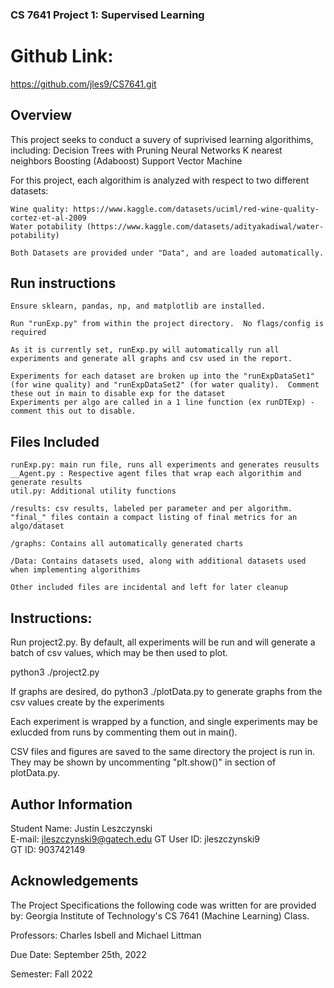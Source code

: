 ### CS 7641 Project 1: Supervised Learning

# Github Link:
https://github.com/jles9/CS7641.git

## Overview
This project seeks to conduct a suvery of suprivised learning algorithims, including:
    Decision Trees with Pruning
    Neural Networks
    K nearest neighbors
    Boosting (Adaboost)
    Support Vector Machine

For this project, each algorithim is analyzed with respect to two different datasets:

    Wine quality: https://www.kaggle.com/datasets/uciml/red-wine-quality-cortez-et-al-2009
    Water potability (https://www.kaggle.com/datasets/adityakadiwal/water-potability)

    Both Datasets are provided under "Data", and are loaded automatically.

## Run instructions
    Ensure sklearn, pandas, np, and matplotlib are installed.  

    Run "runExp.py" from within the project directory.  No flags/config is required

    As it is currently set, runExp.py will automatically run all experiments and generate all graphs and csv used in the report.

    Experiments for each dataset are broken up into the "runExpDataSet1" (for wine quality) and "runExpDataSet2" (for water quality).  Comment these out in main to disable exp for the dataset
    Experiments per algo are called in a 1 line function (ex runDTExp) - comment this out to disable.



## Files Included
    runExp.py: main run file, runs all experiments and generates reusults
    __Agent.py : Respective agent files that wrap each algorithim and generate results
    util.py: Additional utility functions

    /results: csv results, labeled per parameter and per algorithm.  "final_" files contain a compact listing of final metrics for an algo/dataset

    /graphs: Contains all automatically generated charts

    /Data: Contains datasets used, along with additional datasets used when implementing algorithims 

    Other included files are incidental and left for later cleanup



## Instructions:
Run project2.py.  By default, all experiments will be run and will generate a batch of csv values, which may be then used to plot.

python3 ./project2.py

If graphs are desired, do python3 ./plotData.py to generate graphs from the csv values create by the experiments

Each experiment is wrapped by a function, and single experiments may be exlucded from runs by commenting them out in main().

CSV files and figures are saved to the same directory the project is run in.  They may be shown by uncommenting "plt.show()" in section of plotData.py.



## Author Information
Student Name: Justin Leszczynski 	  	   		   	 		  		  		    	  
E-mail: jleszczynski9@gatech.edu
GT User ID: jleszczynski9 	   		   	 		  		  		    	 		 	  
GT ID: 903742149 


## Acknowledgements
The Project Specifications the following code was written for are provided by:
Georgia Institute of Technology's CS 7641 (Machine Learning) Class.

Professors: Charles Isbell and Michael Littman

Due Date: September 25th, 2022

Semester: Fall 2022


